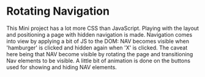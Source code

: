 # Rotating Navigation

This Mini project has a lot more CSS than JavaScript. Playing with the layout and positioning a page with hidden navigation is made.
Navigation comes into view by applying a bit of JS to the DOM: NAV becomes visible when 'hamburger' is clicked and hidden again when 'X' is clicked.
The caveat here being that NAV become visible by rotating the page and transitioning Nav elements to be visible.
A little bit of animation is done on the buttons used for showing and hiding NAV elements.
